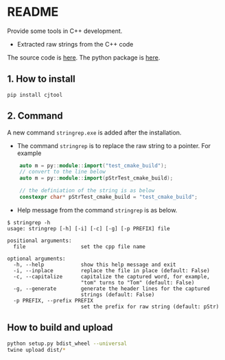 # README

Provide some tools in C++ development. 

- Extracted raw strings from the C++ code


The source code is [here](https://github.com/Junch/cjtool). The python package is [here](https://pypi.org/project/cjtool).

## 1. How to install

```
pip install cjtool
```

## 2. Command

A new command `stringrep.exe` is added after the installation.

- The command `stringrep` is to replace the raw string to a pointer. For example

```cpp
    auto m = py::module::import("test_cmake_build");
    // convert to the line below
    auto m = py::module::import(pStrTest_cmake_build);

    // the definiation of the string is as below
    constexpr char* pStrTest_cmake_build = "test_cmake_build";
```


- Help message from the command `stringrep` is as below.

```
$ stringrep -h
usage: stringrep [-h] [-i] [-c] [-g] [-p PREFIX] file

positional arguments:
  file                  set the cpp file name

optional arguments:
  -h, --help            show this help message and exit
  -i, --inplace         replace the file in place (default: False)
  -c, --capitalize      capitalize the captured word, for example,
                        "tom" turns to "Tom" (default: False)
  -g, --generate        generate the header lines for the captured
                        strings (default: False)
  -p PREFIX, --prefix PREFIX
                        set the prefix for raw string (default: pStr)
```

## How to build and upload

```bash
python setup.py bdist_wheel --universal
twine upload dist/*
```